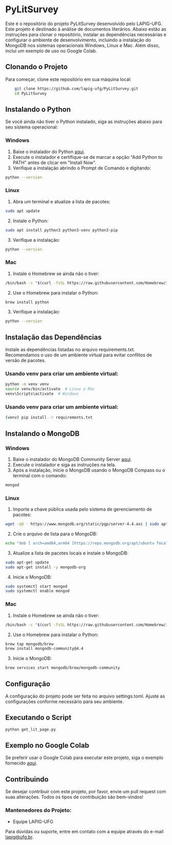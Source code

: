 # PyLitSurvey

Este é o repositório do projeto PyLitSurvey desenvolvido pelo LAPIG-UFG. Este projeto é destinado à análise de documentos literários. Abaixo estão as instruções para clonar o repositório, instalar as dependências necessárias e configurar o ambiente de desenvolvimento, incluindo a instalação do MongoDB nos sistemas operacionais Windows, Linux e Mac. Além disso, inclui um exemplo de uso no Google Colab.

## Clonando o Projeto

Para começar, clone este repositório em sua máquina local:

```bash
    git clone https://github.com/lapig-ufg/PyLitSurvey.git
    cd PyLitSurvey 
```
## Instalando o Python

Se você ainda não tiver o Python instalado, siga as instruções abaixo para seu sistema operacional:

### Windows

1. Baixe o instalador do Python [aqui](https://www.python.org/downloads/windows/).
2. Execute o instalador e certifique-se de marcar a opção "Add Python to PATH" antes de clicar em "Install Now".
3. Verifique a instalação abrindo o Prompt de Comando e digitando:

```sh
python --version
```

### Linux

1. Abra um terminal e atualize a lista de pacotes:

```sh
sudo apt update
```

2. Instale o Python:

```sh
sudo apt install python3 python3-venv python3-pip
```

3. Verifique a instalação:

```sh
python --version
```

### Mac

1. Instale o Homebrew se ainda não o tiver:

```sh
/bin/bash -c "$(curl -fsSL https://raw.githubusercontent.com/Homebrew/install/HEAD/install.sh)"
```
2. Use o Homebrew para instalar o Python:

```sh
brew install python
```
3. Verifique a instalação:

```sh
python --version
```

## Instalação das Dependências

Instale as dependências listadas no arquivo requirements.txt. Recomendamos o uso de um ambiente virtual para evitar conflitos de versão de pacotes.

### Usando venv para criar um ambiente virtual:

```sh
python -m venv venv
source venv/bin/activate  # Linux e Mac
venv\Scripts\activate  # Windows
```
### Usando venv para criar um ambiente virtual:

```sh
(venv) pip install -r requirements.txt
```

## Instalando o MongoDB


### Windows

1. Baixe o instalador do MongoDB Community Server [aqui](https://www.mongodb.com/try/download/community).
2. Execute o instalador e siga as instruções na tela.
3. Após a instalação, inicie o MongoDB usando o MongoDB Compass ou o terminal com o comando:

```sh
mongod
```

### Linux

1. Importe a chave pública usada pelo sistema de gerenciamento de pacotes:

```sh
wget -qO - https://www.mongodb.org/static/pgp/server-4.4.asc | sudo apt-key add -
```

2. Crie o arquivo de lista para o MongoDB:

```sh
echo "deb [ arch=amd64,arm64 ]https://repo.mongodb.org/apt/ubuntu focal/mongodb-org/4.4 multiverse" | sudo tee /etc/apt/sources.list.d/mongodb-org-4.4.list
```

3. Atualize a lista de pacotes locais e instale o MongoDB:

```sh
sudo apt-get update
sudo apt-get install -y mongodb-org
```
4. Inicie o MongoDB:

```sh
sudo systemctl start mongod
sudo systemctl enable mongod
```
### Mac

1. Instale o Homebrew se ainda não o tiver:

```sh
/bin/bash -c "$(curl -fsSL https://raw.githubusercontent.com/Homebrew/install/HEAD/install.sh)"
```
2. Use o Homebrew para instalar o Python:

```sh
brew tap mongodb/brew
brew install mongodb-community@4.4
```
3. Inicie o MongoDB:

```sh
brew services start mongodb/brew/mongodb-community
```

## Configuração

A configuração do projeto pode ser feita no arquivo settings.toml. Ajuste as configurações conforme necessário para seu ambiente.

## Executando o Script

```sh
python get_lit_page.py
```

## Exemplo no Google Colab

Se preferir usar o Google Colab para executar este projeto, siga o exemplo fornecido [aqui](https://colab.research.google.com/drive/1ay2giAXobqsIt1txrK6V5Civ8Lz93byL?usp=sharing).

## Contribuindo

Se desejar contribuir com este projeto, por favor, envie um pull request com suas alterações. Todos os tipos de contribuição são bem-vindos!

### Mantenedores do Projeto:

* Equipe LAPIG-UFG

Para dúvidas ou suporte, entre em contato com a equipe através do e-mail lapig@ufg.br.